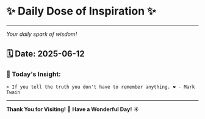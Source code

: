 # ✨ Daily Dose of Inspiration ✨

--- 

_Your daily spark of wisdom!_

## 🗓️ Date: **2025-06-12**

### 💬 Today's Insight:
```
> If you tell the truth you don't have to remember anything. ❤️ - Mark Twain
```

--- 

**Thank You for Visiting!** 🙏
**Have a Wonderful Day!** ☀️
